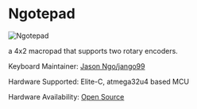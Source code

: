 # Ngotepad

![Ngotepad](https://i.imgur.com/H0IpxtU.png)

a 4x2 macropad that supports two rotary encoders.

Keyboard Maintainer: [Jason Ngo/jango99](https://github.com/jango99)

Hardware Supported: Elite-C, atmega32u4 based MCU

Hardware Availability: [Open Source](https://github.com/jango99/Ngotepad/tree/master/Gerbers)

